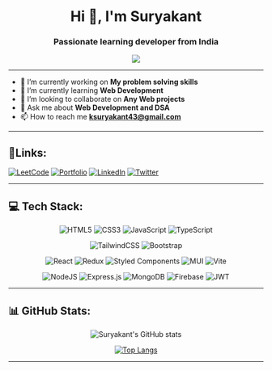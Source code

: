 <div align="center">
<h1>Hi 👋, I'm Suryakant</h1>
<h3>Passionate learning developer from India</h3>

[![](https://komarev.com/ghpvc/?username=IM-Suryakant-Kumar)](https://github.com/IM-Suryakant-Kumar)

</div>

---

-   🔭 I’m currently working on **My problem solving skills**
-   🌱 I’m currently learning **Web Development**
-   👯 I’m looking to collaborate on **Any Web projects**
-   💬 Ask me about **Web Development and DSA**
-   📫 How to reach me **[ksuryakant43@gmail.com](mailto:ksuryakant43@gmail.com, "ksuryakant43
ksuryakant43@gmail.com")**

---

## 🔗Links:

[![LeetCode](https://img.shields.io/badge/-LeetCode-FFA116?style=for-the-badge&logo=LeetCode&logoColor=black)](https://leetcode.com/sujeetsaxena78/)
[![Portfolio](https://img.shields.io/badge/Portfolio-%23000000.svg?style=for-the-badge&logo=firefox&logoColor=#FF7139)](https://suryakant-kumar.netlify.app/)
[![LinkedIn](https://img.shields.io/badge/linkedin-%230077B5.svg?style=for-the-badge&logo=linkedin&logoColor=white)](https://www.linkedin.com/in/suryakant-kumar)
[![Twitter](https://img.shields.io/badge/Twitter-%231DA1F2.svg?style=for-the-badge&logo=Twitter&logoColor=white)](https://twitter.com/Suryakant_91)

---
<!--
## 🧑‍💻 Projects

1.  ClenchSnap: A Social media app

    -   [![Static Badge](https://img.shields.io/badge/ClenchSnap-%233a86ff?logo=vercel&logoColor=black)](https://clench-snap.vercel.app/) [![Static Badge](https://img.shields.io/badge/ClenchSnap-%233a86ff?logo=github&logoColor=black)](https://github.com/IM-Suryakant-Kumar/ClenchSnap)

2.  ClenchCart: An E-commerce app

    -   [![Static Badge](https://img.shields.io/badge/ClenchCart-%233a86ff?logo=vercel&logoColor=black)](https://clench-cart.vercel.app/) [![Static Badge](https://img.shields.io/badge/ClenchCart-%233a86ff?logo=github&logoColor=black)](https://github.com/IM-Suryakant-Kumar/clench-cart)

3.  ClenchMedia: A video library app

    -   [![Static Badge](https://img.shields.io/badge/ClenchMedia-%233a86ff?logo=vercel&logoColor=black)](https://clench-media.vercel.app/) [![Static Badge](https://img.shields.io/badge/ClenchMedia-%233a86ff?logo=github&logoColor=black)](https://github.com/IM-Suryakant-Kumar/ClenchMedia)

4.  Van Life: A Travel Journal app

    -   [![Static Badge](https://img.shields.io/badge/Van_Life-%233a86ff?logo=netlify&logoColor=black)](https://van-life-v1.netlify.app/) [![Static Badge](https://img.shields.io/badge/Van_Life-%233a86ff?logo=github&logoColor=black)](https://github.com/IM-Suryakant-Kumar/van-life)

5.  Note App: A Markdown editor

    -   [![Static Badge](https://img.shields.io/badge/Note_App-%233a86ff?logo=netlify&logoColor=black)](https://note-app-v01.netlify.app/) [![Static Badge](https://img.shields.io/badge/Note_App-%233a86ff?logo=github&logoColor=black)](https://github.com/IM-Suryakant-Kumar/note-app)

6.  YouTube Clone: A video library app 

    -   [![Static Badge](https://img.shields.io/badge/YouTube_Clone-%233a86ff?logo=vercel&logoColor=black)](https://youtube-clone-rho-two.vercel.app/) [![Static Badge](https://img.shields.io/badge/YouTube_Clone-%233a86ff?logo=github&logoColor=black)](https://github.com/IM-Suryakant-Kumar/youtube-clone)

---
-->
## 💻 Tech Stack:

<div align="center">

![HTML5](https://img.shields.io/badge/html5-%23E34F26.svg?style=for-the-badge&logo=html5&logoColor=white)
![CSS3](https://img.shields.io/badge/css3-%231572B6.svg?style=for-the-badge&logo=css3&logoColor=white)
![JavaScript](https://img.shields.io/badge/javascript-%23323330.svg?style=for-the-badge&logo=javascript&logoColor=%23F7DF1E)
![TypeScript](https://img.shields.io/badge/typescript-%23007ACC.svg?style=for-the-badge&logo=typescript&logoColor=white)

![TailwindCSS](https://img.shields.io/badge/tailwindcss-%2338B2AC.svg?style=for-the-badge&logo=tailwind-css&logoColor=white)
![Bootstrap](https://img.shields.io/badge/bootstrap-%238511FA.svg?style=for-the-badge&logo=bootstrap&logoColor=white)

![React](https://img.shields.io/badge/react-%2320232a.svg?style=for-the-badge&logo=react&logoColor=%2361DAFB)
![Redux](https://img.shields.io/badge/redux-%23593d88.svg?style=for-the-badge&logo=redux&logoColor=white)
![Styled Components](https://img.shields.io/badge/styled--components-DB7093?style=for-the-badge&logo=styled-components&logoColor=white)
![MUI](https://img.shields.io/badge/MUI-%230081CB.svg?style=for-the-badge&logo=mui&logoColor=white)
![Vite](https://img.shields.io/badge/vite-%23646CFF.svg?style=for-the-badge&logo=vite&logoColor=white)

![NodeJS](https://img.shields.io/badge/node.js-6DA55F?style=for-the-badge&logo=node.js&logoColor=white)
![Express.js](https://img.shields.io/badge/express.js-%23404d59.svg?style=for-the-badge&logo=express&logoColor=%2361DAFB)
![MongoDB](https://img.shields.io/badge/MongoDB-%234ea94b.svg?style=for-the-badge&logo=mongodb&logoColor=white)
![Firebase](https://img.shields.io/badge/Firebase-039BE5?style=for-the-badge&logo=Firebase&logoColor=white)
![JWT](https://img.shields.io/badge/JWT-black?style=for-the-badge&logo=JSON%20web%20tokens)

 </div>

---

## 📊 GitHub Stats:

<div align="center">

<!-- ![](https://github-readme-streak-stats.herokuapp.com/?user=IM-Suryakant-Kumar&theme=blue-green&hide_border=false) -->

![Suryakant's GitHub stats](https://github-readme-stats.vercel.app/api?username=IM-Suryakant-Kumar&show_icons=true&theme=blue-green&hide_border=false&include_all_commits=false&count_private=true)

[![Top Langs](https://github-readme-stats.vercel.app/api/top-langs/?username=IM-Suryakant-Kumar&theme=blue-green&hide_border=false&include_all_commits=false&count_private=false&layout=compact)](https://github.com/IM-Suryakant-Kumar/github-readme-stats)

</div>

---
